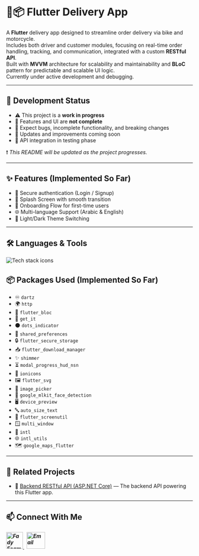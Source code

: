 # 🛵📦 Flutter Delivery App

A **Flutter** delivery app designed to streamline order delivery via bike and motorcycle.  
Includes both driver and customer modules, focusing on real-time order handling, tracking, and communication, integrated with a custom **RESTful API**.  
Built with **MVVM** architecture for scalability and maintainability and **BLoC** pattern for predictable and scalable UI logic.  
Currently under active development and debugging.  

---

## 🚧 Development Status

- ⚠️ This project is a **work in progress**  
- 🚫 Features and UI are **not complete**  
- 🐞 Expect bugs, incomplete functionality, and breaking changes  
- 🔄 Updates and improvements coming soon
- 🔧 API integration in testing phase

❗ *This README will be updated as the project progresses.*

---

## ✨ Features (Implemented So Far)

- 🔐 Secure authentication (Login / Signup)  
- 🚀 Splash Screen with smooth transition  
- 🎯 Onboarding Flow for first-time users  
- 🌐 Multi-language Support (Arabic & English)
- 🎨 Light/Dark Theme Switching


---

## 🛠️ Languages & Tools
<p align="left"> 
        <img src="https://skillicons.dev/icons?i=flutter,dart,postman,vscode,git,github" alt="Tech stack icons" />
</p

---

## 📦 Packages Used (Implemented So Far)

- ♾️ `dartz`
- 🌍 `http`
- 🔁 `flutter_bloc`
- 🧩 `get_it`
- ⚫ `dots_indicator`
- 💾 `shared_preferences`
- 🔒 `flutter_secure_storage`
- 📥 `flutter_download_manager`
- ✨ `shimmer`
- ⏳ `modal_progress_hud_nsn`
- 🧿 `ionicons`
- 🖼️ `flutter_svg`
- 📸 `image_picker`
- 🤖 `google_mlkit_face_detection`
- 🖥️ `device_preview`
- 🔤 `auto_size_text`
- 📱 `flutter_screenutil`
- 🪟 `multi_window`
- 📅 `intl`
- 🌐 `intl_utils`
- 🗺️ `google_maps_flutter`

---

## 🔗 Related Projects

- 🔧 [Backend RESTful API (ASP.NET Core)](https://github.com/Fady-Esam/delivery-api-aspnetcore) — The backend API powering this Flutter app.

---

## 📫 Connect With Me
<h5 align="left"> 
<a href="https://www.linkedin.com/in/fady-esam/" target="_blank"> 
  <img src="https://raw.githubusercontent.com/rahuldkjain/github-profile-readme-generator/master/src/images/icons/Social/linked-in-alt.svg" alt="Fady Esam" height="45" width="45" /> 
  </a> 
   &nbsp;
  <a href="mailto:fady.esam.0101@gmail.com" target="_blank"> 
    <img src="https://cdn-icons-png.flaticon.com/512/732/732200.png" alt="Email" height="45" width="50" /> 
</a> 
</h5>


